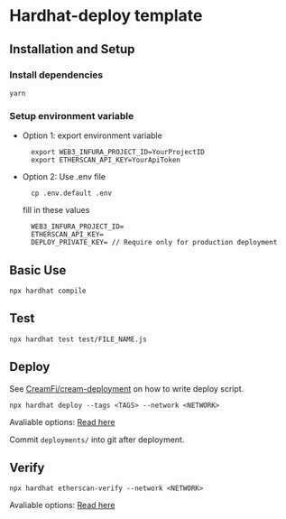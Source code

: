 # Hardhat-deploy template

## Installation and Setup

### Install dependencies

    yarn

### Setup environment variable

- Option 1: export environment variable

        export WEB3_INFURA_PROJECT_ID=YourProjectID
        export ETHERSCAN_API_KEY=YourApiToken

- Option 2: Use .env file

        cp .env.default .env

    fill in these values

        WEB3_INFURA_PROJECT_ID=
        ETHERSCAN_API_KEY=
        DEPLOY_PRIVATE_KEY= // Require only for production deployment

## Basic Use

    npx hardhat compile


## Test

    npx hardhat test test/FILE_NAME.js


## Deploy

See [CreamFi/cream-deployment](https://github.com/CreamFi/cream-deployment/tree/avax/deploy) on how to write deploy script.

    npx hardhat deploy --tags <TAGS> --network <NETWORK>

Avaliable options: [Read here](https://github.com/wighawag/hardhat-deploy#1-hardhat-deploy)

Commit `deployments/` into git  after deployment.

## Verify

    npx hardhat etherscan-verify --network <NETWORK>

Avaliable options: [Read here](https://github.com/wighawag/hardhat-deploy#4-hardhat-etherscan-verify)
